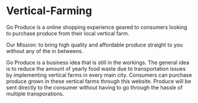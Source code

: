 # Vertical-Farming
Go Produce is a online shopping experience geared to consumers looking to purchase produce from their local vertical farm. 

Our Mission: to bring high quality and affordable produce straight to you without any of the in betweens.

Go Produce is a business idea that is still in the workings. The general idea is to reduce the amount of yearly food waste due to transportation issues by implementing vertical farms in every main city. Consumers can purchase produce grown in these vertical farms through this website. Produce will be sent directly to the consumer without having to go through the hassle of multiple transporations. 
